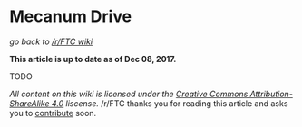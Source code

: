 # Mecanum Drive
*go back to [/r/FTC wiki](/r/FTC/wiki)*

__This article is up to date as of Dec 08, 2017.__

TODO


*All content on this wiki is licensed under the [Creative Commons Attribution-ShareAlike 4.0](https://creativecommons.org/licenses/by-sa/4.0/) liscense.*
/r/FTC thanks you for reading this article and asks you to [contribute](https://github.com/GeekyStudios/rFTC-wiki) soon.